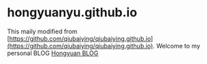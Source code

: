 # hongyuanyu.github.io
This maily modified from [https://github.com/qiubaiying/qiubaiying.github.io](https://github.com/qiubaiying/qiubaiying.github.io).
Welcome to my personal BLOG [Hongyuan BLOG](https://hongyuanyu.github.io/)
